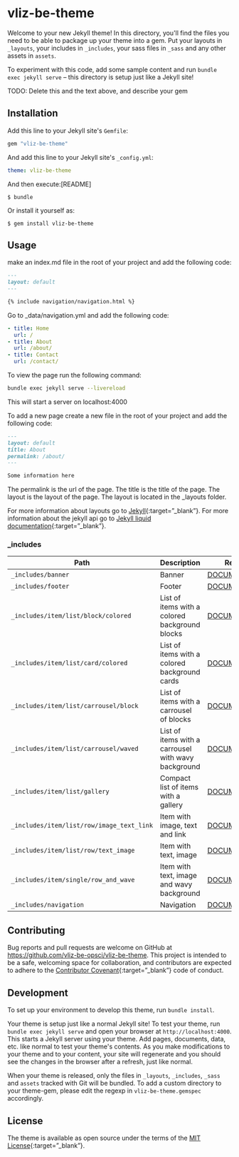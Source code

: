 # vliz-be-theme

Welcome to your new Jekyll theme! In this directory, you'll find the files you need to be able to package up your theme into a gem. Put your layouts in `_layouts`, your includes in `_includes`, your sass files in `_sass` and any other assets in `assets`.

To experiment with this code, add some sample content and run `bundle exec jekyll serve` – this directory is setup just like a Jekyll site!

TODO: Delete this and the text above, and describe your gem

## Installation

Add this line to your Jekyll site's `Gemfile`:

```ruby
gem "vliz-be-theme"
```

And add this line to your Jekyll site's `_config.yml`:

```yaml
theme: vliz-be-theme
```

And then execute:[README]

    $ bundle

Or install it yourself as:

    $ gem install vliz-be-theme

## Usage

make an index.md file in the root of your project and add the following code:

```markdown
---
layout: default
---

{% include navigation/navigation.html %}
```

Go to _data/navigation.yml and add the following code:

```yaml
- title: Home
  url: /
- title: About
  url: /about/
- title: Contact
  url: /contact/
```

To view the page run the following command:

```bash
bundle exec jekyll serve --livereload
```

This will start a server on localhost:4000

To add a new page create a new file in the root of your project and add the following code:

```markdown
---
layout: default
title: About
permalink: /about/
---

Some information here
```

The permalink is the url of the page. The title is the title of the page.
The layout is the layout of the page. The layout is located in the _layouts folder.

For more information about layouts go to [Jekyll](https://jekyllrb.com/docs/layouts/){:target=”_blank”}.
For more information about the jekyll api go to [Jekyll liquid documentation](https://jekyllrb.com/docs/liquid/){:target=”_blank”}.


### _includes

| Path | Description | Readme |
| ---- | ----------- | ------ |
| `_includes/banner` | Banner | [DOCUMENTATION](./_includes/banner/README.md) |
| `_includes/footer` | Footer | [DOCUMENTATION](./_includes/footer/README.md) |
| `_includes/item/list/block/colored` | List of items with a colored background blocks | [DOCUMENTATION](./_includes/item/list/block/colored/README.md) |
| `_includes/item/list/card/colored` | List of items with a colored background cards | [DOCUMENTATION](./_includes/item/list/card/colored/README.md) |
| `_includes/item/list/carrousel/block` | List of items with a carrousel of blocks | [DOCUMENTATION](./_includes/item/list/carrousel/block/README.md) |
| `_includes/item/list/carrousel/waved` | List of items with a carrousel with wavy background | [DOCUMENTATION](./_includes/item/list/carrousel/waved/README.md) |
| `_includes/item/list/gallery` | Compact list of items with a gallery | [DOCUMENTATION](./_includes/item/list/gallery/README.md) |
| `_includes/item/list/row/image_text_link` | Item with image, text and link | [DOCUMENTATION](./_includes/item/list/row/image_text_link/README.md) |
| `_includes/item/list/row/text_image` | Item with text, image | [DOCUMENTATION](./_includes/item/list/row/text_image/README.md) |
| `_includes/item/single/row_and_wave` | Item with text, image and wavy background | [DOCUMENTATION](./_includes/item/single/row_and_wave/README.md) |
| `_includes/navigation` | Navigation | [DOCUMENTATION](./_includes/navigation/README.md) |
## Contributing

Bug reports and pull requests are welcome on GitHub at https://github.com/vliz-be-opsci/vliz-be-theme. This project is intended to be a safe, welcoming space for collaboration, and contributors are expected to adhere to the [Contributor Covenant](https://www.contributor-covenant.org/){:target=”_blank”} code of conduct.

## Development

To set up your environment to develop this theme, run `bundle install`.

Your theme is setup just like a normal Jekyll site! To test your theme, run `bundle exec jekyll serve` and open your browser at `http://localhost:4000`. This starts a Jekyll server using your theme. Add pages, documents, data, etc. like normal to test your theme's contents. As you make modifications to your theme and to your content, your site will regenerate and you should see the changes in the browser after a refresh, just like normal.

When your theme is released, only the files in `_layouts`, `_includes`, `_sass` and `assets` tracked with Git will be bundled.
To add a custom directory to your theme-gem, please edit the regexp in `vliz-be-theme.gemspec` accordingly.

## License

The theme is available as open source under the terms of the [MIT License](https://opensource.org/licenses/MIT){:target=”_blank”}.
